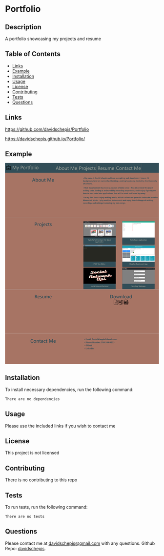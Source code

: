 # Portfolio

## Description
A portfolio showcasing my projects and resume

## Table of Contents

- [Links](#links)
- [Example](#example)
- [Installation](#installation)
- [Usage](#usage)
- [License](#license)
- [Contributing](#contributing)
- [Tests](#tests)
- [Questions](#questions)

 ## Links
https://github.com/davidschepis/Portfolio

https://davidschepis.github.io/Portfolio/

 ## Example
![Screenshot](assets/images/screenshot.png)

 ## Installation
To install necessary dependencies, run the following command:

```
There are no dependencies
```

 ## Usage
Please use the included links if you wish to contact me

 ## License
This project is not licensed

 ## Contributing
There is no contributing to this repo

 ## Tests
To run tests, run the following command:

```
There are no tests
```

 ## Questions
Please contact me at [davidschepis@gmail.com](mailto:davidschepis@gmail.com) with any questions.
Github Repo: [davidschepis](https://github.com/davidschepis).
